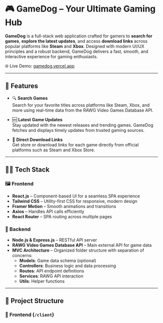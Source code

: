 # 🎮 GameDog – Your Ultimate Gaming Hub

**GameDog** is a full-stack web application crafted for gamers to **search for games**, **explore the latest updates**, and access **download links** across popular platforms like **Steam** and **Xbox**. Designed with modern UI/UX principles and a robust backend, GameDog delivers a fast, smooth, and interactive experience for gaming enthusiasts.

🌐 Live Demo: [gamedog.vercel.app](https://gamedog.vercel.app/)

---

## 🚀 Features

- 🔍 **Search Games**  
  Search for your favorite titles across platforms like Steam, Xbox, and more using real-time data from the RAWG Video Games Database API.

- 🆕 **Latest Game Updates**  
  Stay updated with the newest releases and trending games. GameDog fetches and displays timely updates from trusted gaming sources.

- 🔗 **Direct Download Links**  
  Get store or download links for each game directly from official platforms such as Steam and Xbox Store.

---

## 🧑‍💻 Tech Stack

### 🖼️ Frontend

- **React.js** – Component-based UI for a seamless SPA experience  
- **Tailwind CSS** – Utility-first CSS for responsive, modern design  
- **Framer Motion** – Smooth animations and transitions  
- **Axios** – Handles API calls efficiently  
- **React Router** – SPA routing across multiple pages

### 🧠 Backend

- **Node.js & Express.js** – RESTful API server  
- **RAWG Video Games Database API** – Main external API for game data  
- **MVC Architecture** – Organized folder structure with separation of concerns:
  - **Models**: Game data schema (optional)
  - **Controllers**: Business logic and data processing
  - **Routes**: API endpoint definitions
  - **Services**: RAWG API interaction
  - **Utils**: Helper functions

---

## 📁 Project Structure

### 🔷 Frontend (`/client`)
